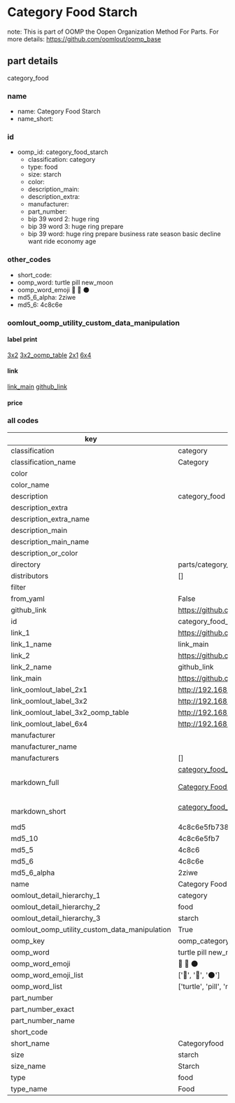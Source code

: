 # Category Food Starch  

note: This is part of OOMP the Oopen Organization Method For Parts. For more details: https://github.com/oomlout/oomp_base

##  part details



category_food

### name
* name: Category Food Starch
* name_short: 
### id
* oomp_id: category_food_starch
  * classification: category
  * type: food
  * size: starch
  * color: 
  * description_main: 
  * description_extra: 
  * manufacturer: 
  * part_number: 
  * bip 39 word 2: huge ring
  * bip 39 word 3: huge ring prepare
  * bip 39 word: huge ring prepare business rate season basic decline want ride economy age

### other_codes
* short_code: 
* oomp_word: turtle pill new_moon
* oomp_word_emoji :turtle: :pill: :new_moon:
* md5_6_alpha: 2ziwe
* md5_6: 4c8c6e






### oomlout_oomp_utility_custom_data_manipulation
#### label print
[3x2](http://192.168.1.245:1112/?label=oomp%202ziwe)
[3x2_oomp_table](http://192.168.1.107:1112/?label=oomp%202ziwe)
[2x1](http://192.168.1.242:1112/?label=oomp%202ziwe)
[6x4](http://192.168.1.55:1112/?label=oomp%202ziwe)    

#### link

[link_main](https://github.com/oomlout/oomlout_oomp_current_version_messy/tree/main/parts/category_food_starch) [github_link](https://github.com/oomlout/oomlout_oomp_part_src/tree/main/parts/category_food_starch)                             

#### price







### all codes 
| key | value |  
| --- | --- |  
| classification | category |  
| classification_name | Category |  
| color |  |  
| color_name |  |  
| description | category_food |  
| description_extra |  |  
| description_extra_name |  |  
| description_main |  |  
| description_main_name |  |  
| description_or_color |   |  
| directory | parts/category_food_starch |  
| distributors | [] |  
| filter |  |  
| from_yaml | False |  
| github_link | https://github.com/oomlout/oomlout_oomp_part_src/tree/main/parts/category_food_starch |  
| id | category_food_starch |  
| link_1 | https://github.com/oomlout/oomlout_oomp_current_version_messy/tree/main/parts/category_food_starch |  
| link_1_name | link_main |  
| link_2 | https://github.com/oomlout/oomlout_oomp_part_src/tree/main/parts/category_food_starch |  
| link_2_name | github_link |  
| link_main | https://github.com/oomlout/oomlout_oomp_current_version_messy/tree/main/parts/category_food_starch |  
| link_oomlout_label_2x1 | http://192.168.1.242:1112/?label=oomp%202ziwe |  
| link_oomlout_label_3x2 | http://192.168.1.245:1112/?label=oomp%202ziwe |  
| link_oomlout_label_3x2_oomp_table | http://192.168.1.107:1112/?label=oomp%202ziwe |  
| link_oomlout_label_6x4 | http://192.168.1.55:1112/?label=oomp%202ziwe |  
| manufacturer |  |  
| manufacturer_name |  |  
| manufacturers | [] |  
| markdown_full | [category_food_starch](https://github.com/oomlout/oomlout_oomp_current_version_messy/tree/main/parts/category_food_starch)<br>[](https://github.com/oomlout/oomlout_oomp_current_version_messy/tree/main/parts/category_food_starch)<br>[Category Food Starch](https://github.com/oomlout/oomlout_oomp_current_version_messy/tree/main/parts/category_food_starch)<br><br> |  
| markdown_short | [category_food_starch](https://github.com/oomlout/oomlout_oomp_current_version_messy/tree/main/parts/category_food_starch)<br><br> |  
| md5 | 4c8c6e5fb738e26308d911f153ee8375 |  
| md5_10 | 4c8c6e5fb7 |  
| md5_5 | 4c8c6 |  
| md5_6 | 4c8c6e |  
| md5_6_alpha | 2ziwe |  
| name | Category Food Starch |  
| oomlout_detail_hierarchy_1 | category |  
| oomlout_detail_hierarchy_2 | food |  
| oomlout_detail_hierarchy_3 | starch |  
| oomlout_oomp_utility_custom_data_manipulation | True |  
| oomp_key | oomp_category_food_starch |  
| oomp_word | turtle pill new_moon |  
| oomp_word_emoji | :turtle: :pill: :new_moon: |  
| oomp_word_emoji_list | [':turtle:', ':pill:', ':new_moon:'] |  
| oomp_word_list | ['turtle', 'pill', 'new_moon'] |  
| part_number |  |  
| part_number_exact |  |  
| part_number_name |  |  
| short_code |  |  
| short_name | Categoryfood |  
| size | starch |  
| size_name | Starch |  
| type | food |  
| type_name | Food |  
